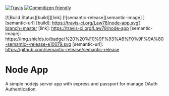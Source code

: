 [![Travis](https://img.shields.io/travis/rust-lang/rust.svg?style=flat-square)](https://travis-ci.org/Law78/node-app)
[![Commitizen friendly](https://img.shields.io/badge/commitizen-friendly-brightgreen.svg)](http://commitizen.github.io/cz-cli/)


[![Build Status][build]][link]
[![semantic-release][semantic-image] ][semantic-url]
[build]: https://travis-ci.org/Law78/node-app.svg?branch=master
[link]: https://travis-ci.org/Law78/node-app
[semantic-image]: https://img.shields.io/badge/%20%20%F0%9F%93%A6%F0%9F%9A%80-semantic--release-e10079.svg
[semantic-url]: https://github.com/semantic-release/semantic-release

# Node App

A simple nodejs server app with express and passport for manage OAuth Authentication.
